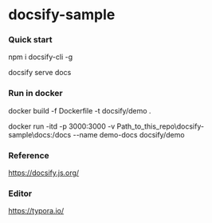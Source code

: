 # docsify-sample

### Quick start

npm i docsify-cli -g

docsify serve docs

### Run in docker

docker build -f Dockerfile -t docsify/demo .

docker run -itd -p 3000:3000 -v Path_to_this_repo\docsify-sample\docs:/docs --name demo-docs docsify/demo

### Reference

https://docsify.js.org/


### Editor

https://typora.io/



